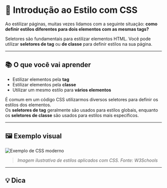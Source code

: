 # 🎨 Introdução ao Estilo com CSS

Ao estilizar páginas, muitas vezes lidamos com a seguinte situação: **como definir estilos diferentes para dois elementos com as mesmas tags?**

Seletores são fundamentais para estilizar elementos HTML. Você pode utilizar **seletores de tag** ou **de classe** para definir estilos na sua página.

---

## 📚 O que você vai aprender

- Estilizar elementos pela **tag**
- Estilizar elementos pela **classe**
- Utilizar um mesmo estilo para **vários elementos**

É comum em um código CSS utilizarmos diversos seletores para definir os estilos dos elementos.  
Os **seletores de tag** geralmente são usados para estilos globais, enquanto os **seletores de classe** são usados para estilos mais específicos.

---

## 🖼️ Exemplo visual

![Exemplo de CSS moderno](https://www.w3schools.com/css/img_mountains.jpg)

> *Imagem ilustrativa de estilos aplicados com CSS. Fonte: W3Schools*

---

## 💡 Dica
















